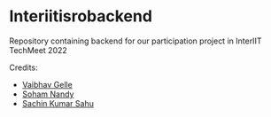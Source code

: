 # Interiitisrobackend
Repository containing backend for our participation project in InterIIT TechMeet 2022

Credits:

* <a href = "https://github.com/vaibhav-gelle" >Vaibhav Gelle </a>
* <a href = "https://github.com/nandysoham" >Soham Nandy </a>
* <a href = "https://github.com/SachinSahu431" >Sachin Kumar Sahu </a>
